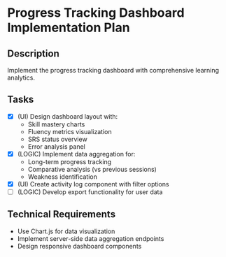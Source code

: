 # Progress Tracking Dashboard Implementation Plan

## Description
Implement the progress tracking dashboard with comprehensive learning analytics.

## Tasks
- [x] (UI) Design dashboard layout with:
  - Skill mastery charts
  - Fluency metrics visualization
  - SRS status overview
  - Error analysis panel
- [x] (LOGIC) Implement data aggregation for:
  - Long-term progress tracking
  - Comparative analysis (vs previous sessions)
  - Weakness identification
- [x] (UI) Create activity log component with filter options
- [ ] (LOGIC) Develop export functionality for user data

## Technical Requirements
- Use Chart.js for data visualization
- Implement server-side data aggregation endpoints
- Design responsive dashboard components